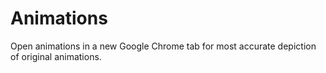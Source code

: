 # Animations

Open animations in a new Google Chrome tab for most accurate depiction of original animations.
